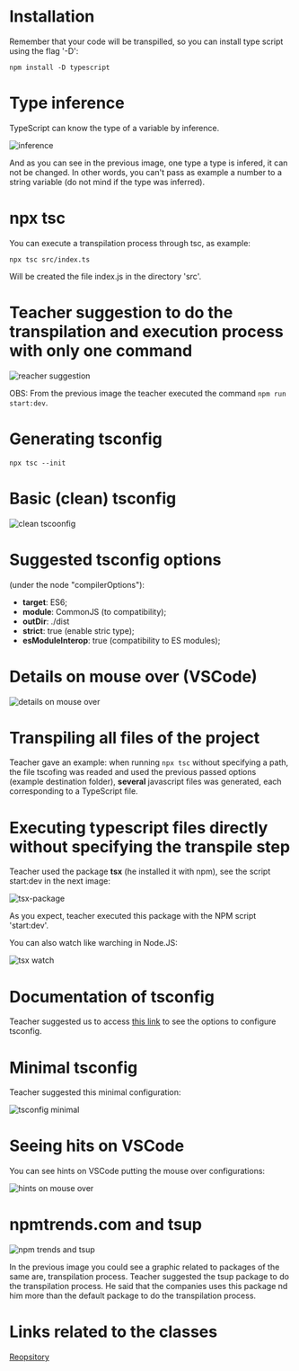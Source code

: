 # Installation

Remember that your code will be transpilled, so you can install type script using the flag '-D':

```
npm install -D typescript
```


# Type inference

TypeScript can know the type of a variable by inference.

![inference](images/type-inference.png)

And as you can see in the previous image, one type a type is infered, it can not be changed. In other words, you can't pass as example a number to a string variable (do not mind if the type was inferred).


# npx tsc

You can execute a transpilation process through tsc, as example:

```
npx tsc src/index.ts
```

Will be created the file index.js in the directory 'src'.


# Teacher suggestion to do the transpilation and execution process with only one command

![reacher suggestion](images/teacher-suggestion.png)

OBS: From the previous image the teacher executed the command `npm run start:dev`.


# Generating tsconfig

```
npx tsc --init
```


# Basic (clean) tsconfig

![clean tscoonfig](images/clean-tsconfig.png)


# Suggested tsconfig options

(under the node "compilerOptions"):

- **target**: ES6; 
- **module**: CommonJS (to compatibility);
- **outDir**: ./dist
- **strict**: true (enable stric type);
- **esModuleInterop**: true (compatibility to ES modules);


# Details on mouse over (VSCode)

![details on mouse over](images/details-on-mouse-over.png)


# Transpiling all files of the project

Teacher gave an example: when running `npx tsc` without specifying a path, the file tscofing was readed and used the previous passed options (example destination folder), **several** javascript files was generated, each corresponding to a TypeScript file.


# Executing typescript files directly without specifying the transpile step

Teacher used the package **tsx** (he installed it with npm), see the script start:dev in the next image:

![tsx-package](images/tsx-package.png)

As you expect, teacher executed this package with the NPM script 'start:dev'.

You can also watch like warching in Node.JS:

![tsx watch](images/tsx-watch.png)


# Documentation of tsconfig

Teacher suggested us to access [this link](https://www.typescriptlang.org/tsconfig/) to see the options to configure tsconfig.


# Minimal tsconfig

Teacher suggested this minimal configuration:

![tsconfig minimal](images/tsconfig-minimal.png)


# Seeing hits on VSCode

You can see hints on VSCode putting the mouse over configurations:

![hints on mouse over](images/vscode-hints-on-mouse-over.png)


# npmtrends.com and tsup

![npm trends and tsup](images/npm-trends-and-tsup.png)

In the previous image you could see a graphic related to packages of the same are, transpilation process. Teacher suggested the tsup package to do the transpilation process. He said that the companies uses this package nd him more than the default package to do the transpilation process.


# Links related to the classes

[Reopsitory](https://github.com/digitalinnovationone/formacao-nodejs/tree/main/10-typescript)
